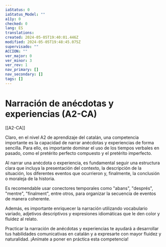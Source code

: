 ```yaml
---
iaStatus: 0
iaStatus_Model: ""
a11y: 0
checked: 0
lang: ES
translations: 
created: 2024-05-05T19:40:01.446Z
modified: 2024-05-05T19:48:45.075Z
supervisado: ""
ACCION: ""
ver_major: 0
ver_minor: 3
ver_rev: 1
nav_primary: []
nav_secondary: []
tags: []
---
```


# Narración de anécdotas y experiencias (A2-CA)

[[A2-CA]]

Claro, en el nivel A2 de aprendizaje del catalán, una competencia importante es la capacidad de narrar anécdotas y experiencias de forma sencilla. Para ello, es importante dominar el uso de los tiempos verbales en pasado, como el pretérito perfecto compuesto y el pretérito imperfecto.

Al narrar una anécdota o experiencia, es fundamental seguir una estructura clara que incluya la presentación del contexto, la descripción de la situación, los diferentes eventos que ocurrieron y, finalmente, la conclusión o moraleja de la historia.

Es recomendable usar conectores temporales como "abans", "després", "mentre", "finalment", entre otros, para organizar la secuencia de eventos de manera coherente.

Además, es importante enriquecer la narración utilizando vocabulario variado, adjetivos descriptivos y expresiones idiomáticas que le den color y fluidez al relato.

Practicar la narración de anécdotas y experiencias te ayudará a desarrollar tus habilidades comunicativas en catalán y a expresarte con mayor fluidez y naturalidad. ¡Anímate a poner en práctica esta competencia!
